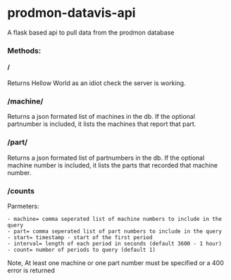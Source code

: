 # prodmon-datavis-api
A flask based api to pull data from the prodmon database

### Methods:

#### /

  Returns Hellow World as an idiot check the server is working.

### /machine/<partnumber>
  
  Returns a json formated list of machines in the db.  If the optional partnumber is included, it lists the machines that report that part.
  
### /part/<machinenumber>
  
  Returns a json formated list of partnumbers in the db.  If the optional machine number is included, it lists the parts that recorded that machine number.
  
### /counts

  Parmeters:
  
    - machine= comma seperated list of machine numbers to include in the query
    - part= comma seperated list of part numbers to include in the query
    - start= timestamp - start of the first period
    - interval= length of each period in seconds (default 3600 - 1 hour)
    - count= number of periods to query (default 1)

  Note, At least one machine or one part number must be specified or a 400 error is returned
